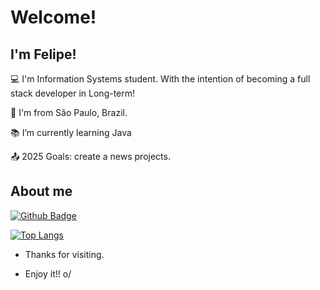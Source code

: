 
# Welcome!

 

## I'm Felipe!

 

:computer: I'm Information Systems student.
With the intention of becoming a full stack developer in Long-term!

:house_with_garden: I'm from São Paulo, Brazil.

:books: I’m currently learning Java

:outbox_tray: 2025 Goals: create a news projects.



## About me

[![Github Badge](https://img.shields.io/badge/-Github-000?style=flat-square&logo=Github&logoColor=white&link=https://github.com/felipefassis97)](https://github.com/felipefassis97)



<div style="width: 200px;">
<a href="https://github.com/SeuPerfilAqui/github-readme-stats">
  <img src="https://github-readme-stats.vercel.app/api/top-langs/?username=felipefassis97&langs_count=8" alt="Top Langs" />
</a>
</div>



- Thanks for visiting.

- Enjoy it!! o/

